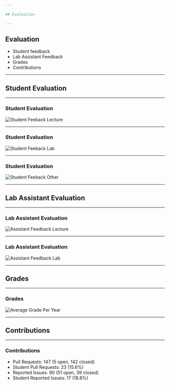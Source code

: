 ```yaml
---

## Evaluation

---
```


## Evaluation

- Student feedback
- Lab Assistant Feedback
- Grades
- Contributions

---

## Student Evaluation

----

### Student Evaluation

![Student Feeback Lecture](media/feedback-students-lecture.png)

----

### Student Evaluation

![Student Feeback Lab](media/feedback-students-lab.png)

----

### Student Evaluation


![Student Feeback Other](media/feedback-students-other.png)

---

## Lab Assistant Evaluation

----

### Lab Assistant Evaluation

![Assistant Feedback Lecture](media/feedback-assistant-lecture.png)

----

### Lab Assistant Evaluation

![Assistant Feedback Lab](media/feedback-assistant-lab.png)

---

## Grades

----

### Grades

![Average Grade Per Year](media/avg-grade.png)

---

## Contributions

----

### Contributions

- Pull Requests: 147 (5 open, 142 closed)
- Student Pull Requests: 23 (15.6%)
- Reported Issues: 90 (51 open, 39 closed)
- Student Reported Issues: 17 (18.8%)
